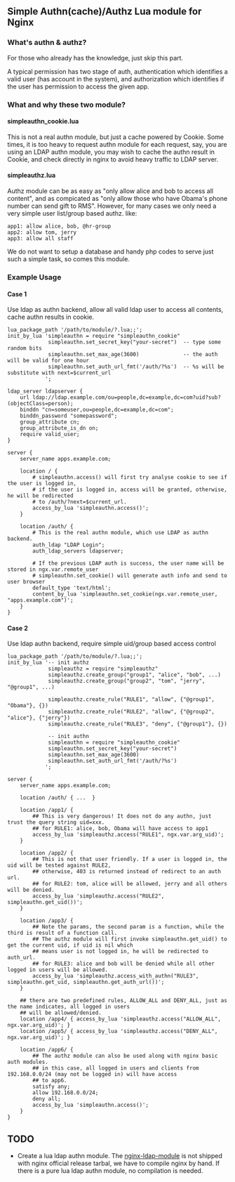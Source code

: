## Simple Authn(cache)/Authz Lua module for Nginx

### What's authn & authz?

For those who already has the knowledge, just skip this part.

A typical permission has two stage of auth, authentication which identifies a valid user
(has account in the system), and authorization which identifies if the user has permission
to access the given app.

### What and why these two module?

#### simpleauthn_cookie.lua

This is not a real authn module, but just a cache powered by Cookie. Some times, it is too
heavy to request authn module for each request, say, you are using an LDAP authn module, you
may wish to cache the authn result in Cookie, and check directly in nginx to avoid heavy traffic
to LDAP server.

#### simpleauthz.lua

Authz module can be as easy as "only allow alice and bob to access all content", and as compicated
as "only allow those who have Obama's phone number can send gift to RMS". However, for many cases
we only need a very simple user list/group based authz. like:

    app1: allow alice, bob, @hr-group
    app2: allow tom, jerry
    app3: allow all staff

We do not want to setup a database and handy php codes to serve just such a simple task, so comes
this module.

### Example Usage

#### Case 1
Use ldap as authn backend, allow all valid ldap user to access all contents, cache authn results in cookie.

    lua_package_path '/path/to/module/?.lua;;';
    init_by_lua 'simpleauthn = require "simpleauthn_cookie"
                 simpleauthn.set_secret_key("your-secret")  -- type some random bits
                 simpleauthn.set_max_age(3600)              -- the auth will be valid for one hour
                 simpleauthn.set_auth_url_fmt('/auth/?%s')  -- %s will be substitute with next=$current_url
                ';

    ldap_server ldapserver {
        url ldap://ldap.example.com/ou=people,dc=example,dc=com?uid?sub?(objectClass=person);
        binddn "cn=someuser,ou=people,dc=example,dc=com";
        binddn_password "somepassword";
        group_attribute cn;
        group_attribute_is_dn on;
        require valid_user;
    }

    server {
        server_name apps.example.com;

        location / {
            # simpleauthn.access() will first try analyse cookie to see if the user is logged in,
            # if the user is logged in, access will be granted, otherwise, he will be redirected
            # to /auth/?next=$current_url.
            access_by_lua 'simpleauthn.access()';
        }

        location /auth/ {
            # This is the real authn module, which use LDAP as authn backend.
            auth_ldap "LDAP Login";
            auth_ldap_servers ldapserver; 

            # If the previous LDAP auth is success, the user name will be stored in ngx.var.remote_user
            # simpleauthn.set_cookie() will generate auth info and send to user browser
            default_type 'text/html';
            content_by_lua 'simpleauthn.set_cookie(ngx.var.remote_user, "apps.example.com")';
        }
    }

#### Case 2
Use ldap authn backend, require simple uid/group based access control

    lua_package_path '/path/to/module/?.lua;;';
    init_by_lua '-- init authz
                 simpleauthz = require "simpleauthz"
                 simpleauthz.create_group("group1", "alice", "bob", ...)
                 simpleauthz.create_group("group2", "tom", "jerry", "@group1", ...)

                 simpleauthz.create_rule("RULE1", "allow", {"@group1", "Obama"}, {})
                 simpleauthz.create_rule("RULE2", "allow", {"@group2", "alice"}, {"jerry"})
                 simpleauthz.create_rule("RULE3", "deny", {"@group1"}, {})

                 -- init authn
                 simpleauthn = require "simpleauthn_cookie"
                 simpleauthn.set_secret_key("your-secret")
                 simpleauthn.set_max_age(3600)
                 simpleauthn.set_auth_url_fmt('/auth/?%s')
                ';

    server {
        server_name apps.example.com;

        location /auth/ { ...  }

        location /app1/ {
            ## This is very dangerous! It does not do any authn, just trust the query string uid=xxx.
            ## for RULE1: alice, bob, Obama will have access to app1
            access_by_lua 'simpleauthz.access("RULE1", ngx.var.arg_uid)';
        }

        location /app2/ {
            ## This is not that user friendly. If a user is logged in, the uid will be tested against RULE2,
            ## otherwise, 403 is returned instead of redirect to an auth url.
            ## for RULE2: tom, alice will be allowed, jerry and all others will be denied.
            access_by_lua 'simpleauthz.access("RULE2", simpleauthn.get_uid())';
        }

        location /app3/ {
            ## Note the params, the second param is a function, while the third is result of a function call.
            ## The authz module will first invoke simpleauthn.get_uid() to get the current uid, if uid is nil which
            ## means user is not logged in, he will be redirected to auth_url.
            ## for RULE3: alice and bob will be denied while all other logged in users will be allowed.
            access_by_lua 'simpleauthz.access_with_authn("RULE3", simpleauthn.get_uid, simpleauthn.get_auth_url())';
        }

        ## there are two predefined rules, ALLOW_ALL and DENY_ALL, just as the name indicates, all logged in users
        ## will be allowed/denied.
        location /app4/ { access_by_lua 'simpleauthz.access("ALLOW_ALL", ngx.var.arg_uid)'; }
        location /app5/ { access_by_lua 'simpleauthz.access("DENY_ALL", ngx.var.arg_uid)'; }

        location /app6/ {
            ## The authz module can also be used along with nginx basic auth modules.
            ## in this case, all logged in users and clients from 192.168.0.0/24 (may not be logged in) will have access
            ## to app6.
            satisfy any;
            allow 192.168.0.0/24;
            deny all;
            access_by_lua 'simpleauthn.access()';
        }
    }

## TODO

* Create a lua ldap authn module. The [nginx-ldap-module](git://github.com/kvspb/nginx-auth-ldap.git) is not shipped with nginx
  official release tarbal, we have to compile nginx by hand. If there is a pure lua ldap authn module, no compilation is needed.

